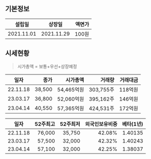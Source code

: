 ## 기본정보
|설립일|상장일|액면가|
|:--:|:--:|--:|
|2021.11.01|2021.11.29|100원|

## 시세현황 
> 시가총액 = 보통+우선+상장예정

|일자|종가|시가총액|거래량|거래대금|
|:--:|--:|--:|--:|--:|
|22.11.18|38,500|54,465억원|303,755주|118억원|
|23.03.17|36,800|52,060억원|395,162주|146억원|
|23.04.14|40,550|57,365억원|424,531주|172억원|

|일자|52주최고|52주최저|외국인보유비중|베타(1년)
|:--:|--:|--:|--:|--:|
|22.11.18|76,000|35,750|42.08%|1.40135|
|23.03.17|57,500|32,000|42.32%|1.40243|
|23.04.14|57,100|32,000|42.25%|1.38037|
